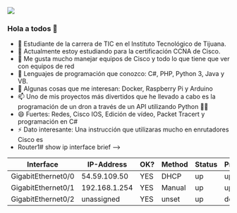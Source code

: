 ![](https://images.cooltext.com/5508903.png)
### Hola a todos 👋



- 🔭 Estudiante de la carrera de TIC en el Instituto Tecnológico de Tijuana.
- 🌱 Actualmente estoy estudiando para la certificación CCNA de Cisco.
- 👯 Me gusta mucho manejar equipos de Cisco y todo lo que tiene que ver con equipos de red
- 🤔 Lenguajes de programación que conozco: C#, PHP, Python 3, Java y VB.
- 💬 Algunas cosas que me interesan: Docker, Raspberry Pi y Arduino
- 📫 Uno de mis proyectos más divertidos que he llevado a cabo es la programación de un dron a través de un API utilizando Python 🐍🚁
- 😄 Fuertes: Redes, Cisco IOS, Edición de vídeo, Packet Tracert y programación en C#
- ⚡ Dato interesante: Una instrucción que utilizaras mucho en enrutadores Cisco es
- Router1# show ip interface brief
-->


| Interface          | IP-Address    | OK? | Method | Status | Protocol |
|--------------------|---------------|-----|--------|--------|----------|
| GigabitEthernet0/0 | 54.59.109.50  | YES | DHCP   | up     | up       |
| GigabitEthernet0/1 | 192.168.1.254 | YES | Manual | up     | up       |
| GigabitEthernet0/2 | unassigned    | YES | unset  | up     | down     |
